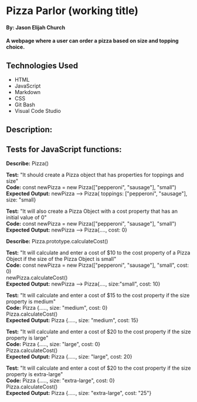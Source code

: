 # Pizza Parlor (working title)

#### By: Jason Elijah Church

#### A webpage where a user can order a pizza based on size and topping choice.

## Technologies Used

* HTML
* JavaScript
* Markdown
* CSS
* Git Bash
* Visual Code Studio

## Description:



## Tests for JavaScript functions:

**Describe:** Pizza()

**Test:** "It should create a Pizza object that has properties for toppings and size"\
**Code:** const newPizza = new Pizza(["pepperoni", "sausage"], "small")\
**Expected Output:** newPizza --> Pizza{ toppings: ["pepperoni", "sausage"], size: "small}

**Test:** "It will also create a Pizza Object with a cost property that has an initial value of 0"\
**Code:** const newPizza = new Pizza(["pepperoni", "sausage"], "small")\
**Expected Output:** newPizza --> Pizza{...., cost: 0}

**Describe:** Pizza.prototype.calculateCost() 

**Test:** "It will calculate and enter a cost of $10 to the cost property of a Pizza Object if the size of the Pizza Object is small"\
**Code:** const newPizza = new Pizza(["pepperoni", "sausage"], "small", cost: 0)\
          newPizza.calculateCost()\
**Expected Output:** newPizza --> Pizza{...., size:"small", cost: 10}

**Test:** "It will calculate and enter a cost of $15 to the cost property if the size property is medium"\
**Code:** Pizza {....., size: "medium", cost: 0}\
          Pizza.calculateCost()\
**Expected Output:** Pizza {....., size: "medium", cost: 15}

**Test:** "It will calculate and enter a cost of $20 to the cost property if the size property is large"\
**Code:** Pizza {....., size: "large", cost: 0}\
          Pizza.calculateCost()\
**Expected Output:** Pizza {....., size: "large", cost: 20}

**Test:** "It will calculate and enter a cost of $20 to the cost property if the size property is extra-large"\
**Code:** Pizza {....., size: "extra-large", cost: 0}\
          Pizza.calculateCost()\
**Expected Output:** Pizza {....., size: "extra-large", cost: "25"}